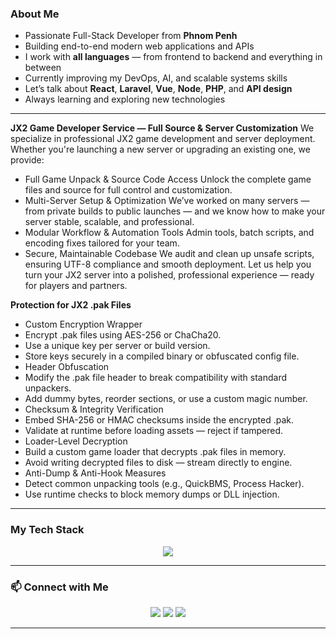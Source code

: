### About Me

- Passionate Full-Stack Developer from **Phnom Penh**
- Building end-to-end modern web applications and APIs
- I work with **all languages** — from frontend to backend and everything in between
- Currently improving my DevOps, AI, and scalable systems skills
- Let’s talk about **React**, **Laravel**, **Vue**, **Node**, **PHP**, and **API design**
- Always learning and exploring new technologies

---

**JX2 Game Developer Service — Full Source & Server Customization**
We specialize in professional JX2 game development and server deployment. Whether you're launching a new server or upgrading an existing one, we provide:
-  Full Game Unpack & Source Code Access
Unlock the complete game files and source for full control and customization.
-  Multi-Server Setup & Optimization
We’ve worked on many servers — from private builds to public launches — and we know how to make your server stable, scalable, and professional.
-  Modular Workflow & Automation Tools
Admin tools, batch scripts, and encoding fixes tailored for your team.
-  Secure, Maintainable Codebase
We audit and clean up unsafe scripts, ensuring UTF-8 compliance and smooth deployment.
Let us help you turn your JX2 server into a polished, professional experience — ready for players and partners.

**Protection for JX2 .pak Files**
- Custom Encryption Wrapper
- Encrypt .pak files using AES-256 or ChaCha20.
- Use a unique key per server or build version.
- Store keys securely in a compiled binary or obfuscated config file.
- Header Obfuscation
- Modify the .pak file header to break compatibility with standard unpackers.
- Add dummy bytes, reorder sections, or use a custom magic number.
- Checksum & Integrity Verification
- Embed SHA-256 or HMAC checksums inside the encrypted .pak.
- Validate at runtime before loading assets — reject if tampered.
- Loader-Level Decryption
- Build a custom game loader that decrypts .pak files in memory.
- Avoid writing decrypted files to disk — stream directly to engine.
- Anti-Dump & Anti-Hook Measures
- Detect common unpacking tools (e.g., QuickBMS, Process Hacker).
- Use runtime checks to block memory dumps or DLL injection.

---

### My Tech Stack

<p align="center">
  <img src="https://skillicons.dev/icons?i=html,css,js,ts,php,laravel,react,vue,nextjs,nodejs,express,mysql,mongodb,bootstrap,tailwind,docker,git,vscode,linux" />
</p>

---


### 📫 Connect with Me

<p align="center">
  <a href="mailto:oudomvar@gmail.com"><img src="https://img.shields.io/badge/email-%23EA4335.svg?&style=for-the-badge&logo=gmail&logoColor=white" /></a>
  <a href="https://github.com/var-oudom"><img src="https://img.shields.io/badge/github-%2312100E.svg?&style=for-the-badge&logo=github&logoColor=white" /></a>
  <a href="https://github.com"><img src="https://img.shields.io/badge/portfolio-%23000000.svg?&style=for-the-badge&logo=firefox&logoColor=white" /></a>
</p>

---
